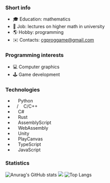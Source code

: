 ### Short info
- :mortar_board: Education: mathematics
- :hammer: Job: lectures on higher math in university
- :earth_americas: Hobby: programming
- :envelope: Contacts: cgproggame@gmail.com

### Programming interests
- :computer: Computer graphics
- :joystick: Game development

### Technologies
- <img height="12" width="12" src="https://cdn.simpleicons.org/python/#3776AB" /> Python
- <img height="12" width="12" src="https://cdn.simpleicons.org/c/#A8B9CC" />/<img height="12" width="12" src="https://cdn.simpleicons.org/cplusplus/#00599C" /> C/C++
- <img height="12" width="12" src="https://cdn.simpleicons.org/csharp/#512BD4" /> C#
- <img height="12" width="12" src="https://cdn.simpleicons.org/rust/#000000" /> Rust
- <img height="12" width="12" src="https://cdn.simpleicons.org/assemblyscript/#007AAC" /> AssemblyScript
- <img height="12" width="12" src="https://cdn.simpleicons.org/webassembly/#654FF0" /> WebAssembly
- <img height="12" width="12" src="https://cdn.simpleicons.org/unity" /> Unity
- <img height="12" width="12" src="https://cdn.simpleicons.org/playcanvas/#E05F2C" /> PlayCanvas
- <img height="12" width="12" src="https://cdn.simpleicons.org/typescript/#3178C6" /> TypeScript
- <img height="12" width="12" src="https://cdn.simpleicons.org/javascript/#F7DF1E" /> JavaScript

### Statistics
![Anurag's GitHub stats](https://github-readme-stats.vercel.app/api?username=tugcga&show_icons=true&theme=radical)
![](http://github-profile-summary-cards.vercel.app/api/cards/stats?username=tugcga&theme=default) 
![Top Langs](https://github-readme-stats.vercel.app/api/top-langs/?username=tugcga&layout=compact)

